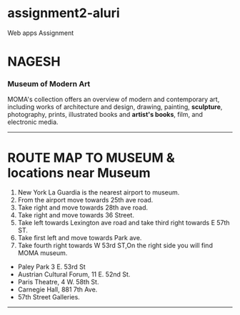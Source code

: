 # assignment2-aluri
Web apps Assignment
# NAGESH
### Museum of Modern Art

MOMA's collection offers an overview of modern and contemporary art, including works of 
architecture and design, drawing, painting, **sculpture**, photography, prints, illustrated 
books and **artist's books**, film, and electronic media.
_ _ _
 # ROUTE MAP TO MUSEUM & locations near Museum
1. New York La Guardia is the nearest airport to museum.
1. From the airport move towards 25th ave road.
1. Take right and move towards 28th ave road.
1. Take right and move towards 36 Street.
1. Take left towards Lexington ave road and take third right towards E 57th ST.
1. Take first left and move towards Park ave.
1. Take fourth right towards W 53rd ST,On the right side you will find MOMA museum.
*  Paley Park 3 E. 53rd St 
* Austrian Cultural Forum, 11 E. 52nd St.
* Paris Theatre, 4 W. 58th St.
* Carnegie Hall, 881 7th Ave.
* 57th Street Galleries.
---


